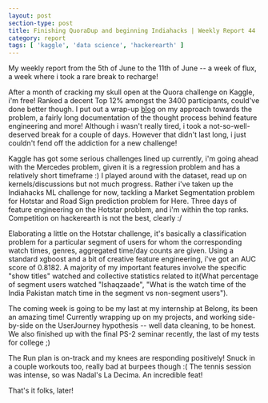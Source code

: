 ```yaml
---
layout: post
section-type: post
title: Finishing QuoraDup and beginning Indiahacks | Weekly Report 44
category: report
tags: [ 'kaggle', 'data science', 'hackerearth' ]
---
```


My weekly report from the 5th of June to the 11th of June -- a week of flux, a week where i took a rare break to recharge!

After a month of cracking my skull open at the Quora challenge on Kaggle, i'm free! Ranked a decent Top 12% amongst the 3400 participants, could've done better though. I put out a wrap-up [blog](https://shubh24.github.io/shubh24.github.com/math/2017/06/08/Identifying-duplicate-questions-on-Quora-Top-12-on-Kaggle!.html) on my approach towards the problem, a fairly long documentation of the thought process behind feature engineering and more! Although i wasn't really tired, i took a not-so-well-deserved break for a couple of days. However that didn't last long, i just couldn't fend off the addiction for a new challenge!

Kaggle has got some serious challenges lined up currently, i'm going ahead with the Mercedes problem, given it is a regression problem and has a relatively short timeframe :) I played around with the dataset, read up on kernels/discussions but not much progress. Rather i've taken up the Indiahacks ML challenge for now, tackling a Market Segmentation problem for Hotstar and Road Sign prediction problem for Here. Three days of feature engineering on the Hotstar problem, and i'm within the top ranks. Competition on hackerearth is not the best, clearly :/ 

Elaborating a little on the Hotstar challenge, it's basically a classification problem for a particular segment of users for whom the corresponding watch times, genres, aggregated time/day counts are given. Using a standard xgboost and a bit of creative feature engineering, i've got an AUC score of 0.8182. A majority of my important features involve the specific "show titles" watched and collective statistics related to it(What percentage of segment users watched "Ishaqzaade", "What is the watch time of the India Pakistan match time in the segment vs non-segment users"). 

The coming week is going to be my last at my internship at Belong, its been an amazing time! Currently wrapping up on my projects, and working side-by-side on the UserJourney hypothesis -- well data cleaning, to be honest. We also finished up with the final PS-2 seminar recently, the last of my tests for college ;) 

The Run plan is on-track and my knees are responding positively! Snuck in a couple workouts too, really bad at burpees though :( The tennis session was intense, so was Nadal's La Decima. An incredible feat! 

That's it folks, later!